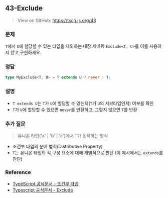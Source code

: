 ## 43-Exclude

> View on GitHub: https://tsch.js.org/43

### 문제

`T`에서 `U`에 할당할 수 있는 타입을 제외하는 내장 제네릭 `Exclude<T, U>`를 이를 사용하지 않고 구현하세요.

### 정답

```ts
type MyExclude<T, U> = T extends U ? never : T;
```

### 설명

- `T extends U`는 `T`가 `U`에 할당할 수 있는지(`T`가 `U`의 서브타입인지) 여부를 확인
- `T`가 `U`에 할당할 수 있으면 `never`를 반환하고, 그렇지 않으면 `T`를 반환

### 추가 질문

> 유니온 타입('a' | 'b' | 'c')에서 `T`가 동작하는 방식

- 조건부 타입의 분배 법칙(Distributive Property)
- `T`는 유니온 타입의 각 구성 요소에 대해 개별적으로 판단 (이 예시에서는 `extends`를 판단)

### Reference

- [TypeScript 공식문서 - 조건부 타입](https://www.typescriptlang.org/docs/handbook/2/conditional-types.html)
- [Typescript 공식문서 - Exclude](https://www.typescriptlang.org/docs/handbook/utility-types.html#excludeuniontype-excludedmembers)
